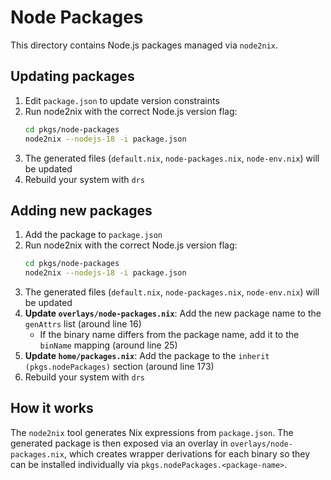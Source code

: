 # Node Packages

This directory contains Node.js packages managed via `node2nix`.

## Updating packages

1. Edit `package.json` to update version constraints
2. Run node2nix with the correct Node.js version flag:
   ```bash
   cd pkgs/node-packages
   node2nix --nodejs-18 -i package.json
   ```
3. The generated files (`default.nix`, `node-packages.nix`, `node-env.nix`) will be updated
4. Rebuild your system with `drs`

## Adding new packages

1. Add the package to `package.json`
2. Run node2nix with the correct Node.js version flag:
   ```bash
   cd pkgs/node-packages
   node2nix --nodejs-18 -i package.json
   ```
3. The generated files (`default.nix`, `node-packages.nix`, `node-env.nix`) will be updated
4. **Update `overlays/node-packages.nix`**: Add the new package name to the `genAttrs` list (around line 16)
   - If the binary name differs from the package name, add it to the `binName` mapping (around line 25)
5. **Update `home/packages.nix`**: Add the package to the `inherit (pkgs.nodePackages)` section (around line 173)
6. Rebuild your system with `drs`

## How it works

The `node2nix` tool generates Nix expressions from `package.json`. The generated package is then exposed via an overlay in `overlays/node-packages.nix`, which creates wrapper derivations for each binary so they can be installed individually via `pkgs.nodePackages.<package-name>`.

